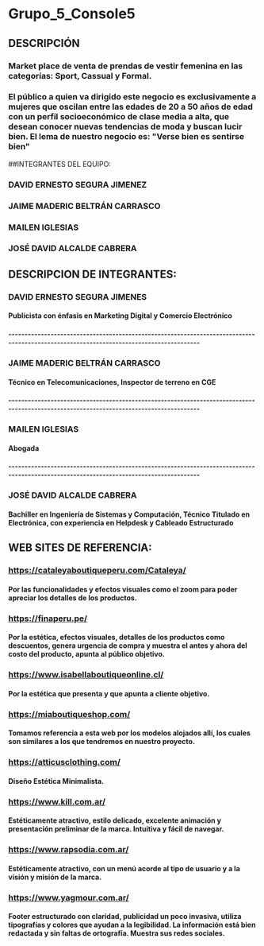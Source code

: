 # Grupo_5_Console5
## DESCRIPCIÓN
### Market place de venta de prendas de vestir femenina en las categorías: Sport, Cassual y Formal.
### El público a quien va dirigido este negocio es exclusivamente a mujeres que oscilan entre las edades de 20 a 50 años de edad con un perfil socioeconómico de clase media a alta, que desean conocer nuevas tendencias de moda y buscan lucir bien. El lema de nuestro negocio es: "Verse bien es sentirse bien"

##INTEGRANTES DEL EQUIPO:
### DAVID ERNESTO SEGURA JIMENEZ
### JAIME MADERIC BELTRÁN CARRASCO
### MAILEN IGLESIAS
### JOSÉ DAVID ALCALDE CABRERA

## DESCRIPCION DE INTEGRANTES:
### DAVID ERNESTO SEGURA JIMENES
#### Publicista con énfasis en Marketing Digital y Comercio Electrónico
#### ---------------------------------------------------------------------------------------------------------------------------------------
### JAIME MADERIC BELTRÁN CARRASCO
#### Técnico en Telecomunicaciones, Inspector de terreno en CGE
#### ---------------------------------------------------------------------------------------------------------------------------------------
### MAILEN IGLESIAS
#### Abogada
#### ---------------------------------------------------------------------------------------------------------------------------------------
### JOSÉ DAVID ALCALDE CABRERA
#### Bachiller en Ingeniería de Sistemas y Computación, Técnico Titulado en Electrónica, con experiencia en Helpdesk y Cableado Estructurado

## WEB SITES DE REFERENCIA:
### https://cataleyaboutiqueperu.com/Cataleya/
#### Por las funcionalidades y efectos visuales como el zoom para poder apreciar los detalles de los productos.
### https://finaperu.pe/
#### Por la estética, efectos visuales, detalles de los productos como descuentos, genera urgencia de compra y muestra el antes y ahora del costo del producto, apunta al público objetivo.  
### https://www.isabellaboutiqueonline.cl/
#### Por la estética que presenta y que apunta a cliente objetivo.
### https://miaboutiqueshop.com/
#### Tomamos referencia a esta web por los modelos alojados allí, los cuales son similares a los que tendremos en nuestro proyecto.
### https://atticusclothing.com/ 
#### Diseño Estética Minimalista.
### https://www.kill.com.ar/
#### Estéticamente atractivo, estilo delicado, excelente animación y presentación preliminar de la marca. Intuitiva y fácil de navegar.
### https://www.rapsodia.com.ar/
#### Estéticamente atractivo, con un menú acorde al tipo de usuario y a la visión y misión de la marca. 
### https://www.yagmour.com.ar/
#### Footer estructurado con claridad, publicidad un poco invasiva, utiliza tipografías y colores que ayudan a la legibilidad. La información está bien redactada y sin faltas de ortografía. Muestra sus redes sociales.



